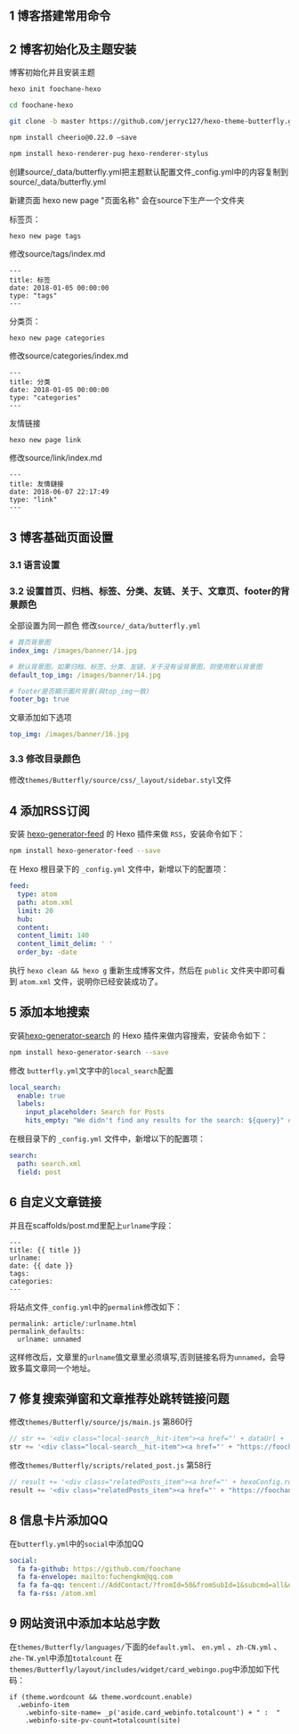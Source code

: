 ## 1 博客搭建常用命令

## 2 博客初始化及主题安装

博客初始化并且安装主题
```sh
hexo init foochane-hexo

cd foochane-hexo

git clone -b master https://github.com/jerryc127/hexo-theme-butterfly.git themes/Butterfly

npm install cheerio@0.22.0 –save

npm install hexo-renderer-pug hexo-renderer-stylus

```



创建source/_data/butterfly.yml把主题默认配置文件_config.yml中的内容复制到source/_data/butterfly.yml


新建页面
hexo new page "页面名称"
会在source下生产一个文件夹


标签页：
```sh
hexo new page tags
```

修改source/tags/index.md

```
---
title: 标签
date: 2018-01-05 00:00:00
type: "tags"
---
```

分类页：
```
hexo new page categories
```

修改source/categories/index.md

```
---
title: 分类
date: 2018-01-05 00:00:00
type: "categories"
---
```

友情链接
```
hexo new page link
```
修改source/link/index.md
```
---
title: 友情鏈接
date: 2018-06-07 22:17:49
type: "link"
---
```

## 3 博客基础页面设置
### 3.1 语言设置

### 3.2 设置首页、归档、标签、分类、友链、关于、文章页、footer的背景颜色
全部设置为同一颜色
修改`source/_data/butterfly.yml`
```yml
# 首页背景图
index_img: /images/banner/14.jpg

# 默认背景图，如果归档、标签、分类、友链、关于没有设背景图，则使用默认背景图
default_top_img: /images/banner/14.jpg

# footer是否顯示圖片背景(與top_img一致)
footer_bg: true
```

文章添加如下选项
```yml
top_img: /images/banner/16.jpg
```

### 3.3 修改目录颜色
修改`themes/Butterfly/source/css/_layout/sidebar.styl`文件

## 4 添加RSS订阅
安装 [hexo-generator-feed](https://github.com/hexojs/hexo-generator-feed) 的 Hexo 插件来做 `RSS`，安装命令如下：

```bash
npm install hexo-generator-feed --save
```

在 Hexo 根目录下的 `_config.yml` 文件中，新增以下的配置项：

```yaml
feed:
  type: atom
  path: atom.xml
  limit: 20
  hub:
  content:
  content_limit: 140
  content_limit_delim: ' '
  order_by: -date
```

执行 `hexo clean && hexo g` 重新生成博客文件，然后在 `public` 文件夹中即可看到 `atom.xml` 文件，说明你已经安装成功了。


## 5 添加本地搜索

安装[hexo-generator-search](https://github.com/wzpan/hexo-generator-search) 的 Hexo 插件来做内容搜索，安装命令如下：

```bash
npm install hexo-generator-search --save
```

修改 `butterfly.yml`文字中的`local_search`配置
```yaml
local_search:
  enable: true
  labels:
    input_placeholder: Search for Posts
    hits_empty: "We didn't find any results for the search: ${query}" # if there are no result
```

在根目录下的 `_config.yml` 文件中，新增以下的配置项：

```yaml
search:
  path: search.xml
  field: post
```

## 6 自定义文章链接

并且在scaffolds/post.md里配上`urlname`字段：
```
---
title: {{ title }}
urlname: 
date: {{ date }}
tags:
categories:
---
```

将站点文件`_config.yml`中的`permalink`修改如下：
```
permalink: article/:urlname.html 
permalink_defaults: 
  urlname: unnamed
```

这样修改后，文章里的`urlname`值文章里必须填写,否则链接名将为`unnamed`，会导致多篇文章同一个地址。

## 7 修复搜索弹窗和文章推荐处跳转链接问题

修改`themes/Butterfly/source/js/main.js` 第860行

```js
// str += '<div class="local-search__hit-item"><a href="' + dataUrl + '" class="search-result-title">' + dataTitle + '</a>' + '</div>'
str += '<div class="local-search__hit-item"><a href="' + "https://foochane.cn" + dataUrl + '" class="search-result-title">' + dataTitle + '</a>' + '</div>'
```

修改`themes/Butterfly/scripts/related_post.js` 第58行
```js
// result += '<div class="relatedPosts_item"><a href="' + hexoConfig.root + relatedPosts[i].path + '" title="' + relatedPosts[i].title + '">';
result += '<div class="relatedPosts_item"><a href="' + "https://foochane.cn/" + relatedPosts[i].path + '" title="' + relatedPosts[i].title + '">';
```

## 8 信息卡片添加QQ
在`butterfly.yml`中的`social`中添加QQ
```yml
social:
  fa fa-github: https://github.com/foochane
  fa fa-envelope: mailto:fuchengkm@qq.com
  fa fa fa-qq: tencent://AddContact/?fromId=50&fromSubId=1&subcmd=all&uin=952151655
  fa fa-rss: /atom.xml
```

## 9 网站资讯中添加本站总字数
在`themes/Butterfly/languages/`下面的`default.yml`、 `en.yml` 、`zh-CN.yml` 、`zhe-TW.yml`中添加`totalcount`
在 `themes/Butterfly/layout/includes/widget/card_webingo.pug`中添加如下代码：
```pug
if (theme.wordcount && theme.wordcount.enable)
  .webinfo-item
    .webinfo-site-name= _p('aside.card_webinfo.totalcount') + " :  "
    .webinfo-site-pv-count=totalcount(site)
```
